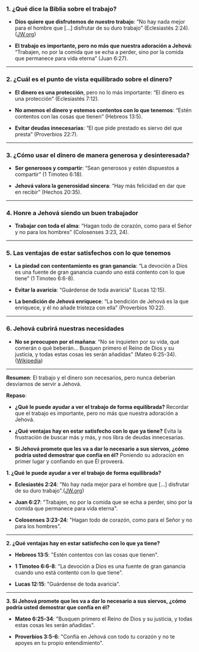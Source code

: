 ### 1. ¿Qué dice la Biblia sobre el trabajo?

- **Dios quiere que disfrutemos de nuestro trabajo**: “No hay nada mejor para el hombre que [...] disfrutar de su duro trabajo” (Eclesiastés 2:24). ([JW.org](https://wol.jw.org/es/wol/d/r4/lp-s/1102021237?utm_source=chatgpt.com "Lo que la Biblia dice sobre el trabajo y el dinero - JW.ORG"))
    
- **El trabajo es importante, pero no más que nuestra adoración a Jehová**: “Trabajen, no por la comida que se echa a perder, sino por la comida que permanece para vida eterna” (Juan 6:27).
    

---

### 2. ¿Cuál es el punto de vista equilibrado sobre el dinero?

- **El dinero es una protección**, pero no lo más importante: “El dinero es una protección” (Eclesiastés 7:12).
    
- **No amemos el dinero y estemos contentos con lo que tenemos**: “Estén contentos con las cosas que tienen” (Hebreos 13:5).
    
- **Evitar deudas innecesarias**: “El que pide prestado es siervo del que presta” (Proverbios 22:7).
    

---

### 3. ¿Cómo usar el dinero de manera generosa y desinteresada?

- **Ser generosos y compartir**: “Sean generosos y estén dispuestos a compartir” (1 Timoteo 6:18).
    
- **Jehová valora la generosidad sincera**: “Hay más felicidad en dar que en recibir” (Hechos 20:35).
    

---

### 4. Honre a Jehová siendo un buen trabajador

- **Trabajar con toda el alma**: “Hagan todo de corazón, como para el Señor y no para los hombres” (Colosenses 3:23, 24).
    

---

### 5. Las ventajas de estar satisfechos con lo que tenemos

- **La piedad con contentamiento es gran ganancia**: “La devoción a Dios es una fuente de gran ganancia cuando uno está contento con lo que tiene” (1 Timoteo 6:6-8).
    
- **Evitar la avaricia**: “Guárdense de toda avaricia” (Lucas 12:15).
    
- **La bendición de Jehová enriquece**: “La bendición de Jehová es la que enriquece, y él no añade tristeza con ella” (Proverbios 10:22).
    

---

### 6. Jehová cubrirá nuestras necesidades

- **No se preocupen por el mañana**: “No se inquieten por su vida, qué comerán o qué beberán... Busquen primero el Reino de Dios y su justicia, y todas estas cosas les serán añadidas” (Mateo 6:25-34).([Wikipedia](https://es.wikipedia.org/wiki/Lucas_12?utm_source=chatgpt.com "Lucas 12"))
    

---

**Resumen**: El trabajo y el dinero son necesarios, pero nunca deberían desviarnos de servir a Jehová.

**Repaso**:

- **¿Qué le puede ayudar a ver el trabajo de forma equilibrada?** Recordar que el trabajo es importante, pero no más que nuestra adoración a Jehová.
    
- **¿Qué ventajas hay en estar satisfecho con lo que ya tiene?** Evita la frustración de buscar más y más, y nos libra de deudas innecesarias.
    
- **Si Jehová promete que les va a dar lo necesario a sus siervos, ¿cómo podría usted demostrar que confía en él?** Poniendo su adoración en primer lugar y confiando en que Él proveerá.


**1. ¿Qué le puede ayudar a ver el trabajo de forma equilibrada?**

- **Eclesiastés 2:24**: "No hay nada mejor para el hombre que [...] disfrutar de su duro trabajo".([JW.org](https://wol.jw.org/es/wol/publication/r4/lp-s/lff/21?utm_source=chatgpt.com "Disfrute de la vida (lff) — BIBLIOTECA EN LÍNEA Watchtower"))
    
- **Juan 6:27**: "Trabajen, no por la comida que se echa a perder, sino por la comida que permanece para vida eterna".
    
- **Colosenses 3:23-24**: "Hagan todo de corazón, como para el Señor y no para los hombres".

---

**2. ¿Qué ventajas hay en estar satisfecho con lo que ya tiene?**

- **Hebreos 13:5**: "Estén contentos con las cosas que tienen".
    
- **1 Timoteo 6:6-8**: "La devoción a Dios es una fuente de gran ganancia cuando uno está contento con lo que tiene".
    
- **Lucas 12:15**: "Guárdense de toda avaricia".

---

**3. Si Jehová promete que les va a dar lo necesario a sus siervos, ¿cómo podría usted demostrar que confía en él?**

- **Mateo 6:25-34**: "Busquen primero el Reino de Dios y su justicia, y todas estas cosas les serán añadidas".
    
- **Proverbios 3:5-6**: "Confía en Jehová con todo tu corazón y no te apoyes en tu propio entendimiento".